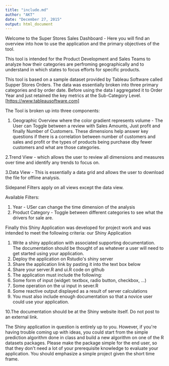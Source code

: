 ```yaml
---
title: "include.md"
author: "AKT"
date: "December 27, 2015"
output: html_document
---
```


Welcome to the Super Stores Sales Dashboard - Here you will find an overview into how to use the application and the primary objectives of the tool. 

This tool is intended for the Product Development and Sales Teams to analyze how their categories are perfroming geographically and to understand in which states to focus efforts for specific products. 

This tool is based on a sample dataset provided by Tableau Software called Supper Stores Orders. The data was essentially broken into three primary categories and by order date. Before using the data I aggregated it to Order Year and just retained the key metrics at the Sub-Category Level. [https://www.tableausoftware.com]

The Tool is broken up into three components:

1. Geographic Overview where the color gradient represents volume - The User can Toggle between a review with Sales Amounts, Just profit and finally Number of Customers. These dimensions help answer key questions if there is a correlation between number of customers and sales and profit or the types of products being purchase dby fewer customers and what are those categories.

2.Trend View - which allows the user to review all dimensions and measures over time and identify any trends to focus on.

3.Data View - This is essentially a data grid and allows the user to download the file for offline analysis.

Sidepanel Filters apply on all views except the data view.

Available Filters:
1. Year - USer can change the time dimension of the analysis
2. Product Category - Toggle between different categories to see what the drivers for sale are.

Finally this Shiny Application was developed for project work and was intended to meet the following criteria:
our Shiny Application

1. Write a shiny application with associated supporting documentation. The documentation should be thought of as whatever a user will need to get started using your application.
2. Deploy the application on Rstudio's shiny server
3. Share the application link by pasting it into the text box below
4. Share your server.R and ui.R code on github
5. The application must include the following:
6. Some form of input (widget: textbox, radio button, checkbox, ...)
7. Some operation on the ui input in sever.R
8. Some reactive output displayed as a result of server calculations
9. You must also include enough documentation so that a novice user could use your application. 

10.The documentation should be at the Shiny website itself. Do not post to an external link.

The Shiny application in question is entirely up to you. However, if you're having trouble coming up with ideas, you could start from the simple prediction algorithm done in class and build a new algorithm on one of the R datasets packages. Please make the package simple for the end user, so that they don't need a lot of your prerequisite knowledge to evaluate your application. You should emphasize a simple project given the short time frame.  

